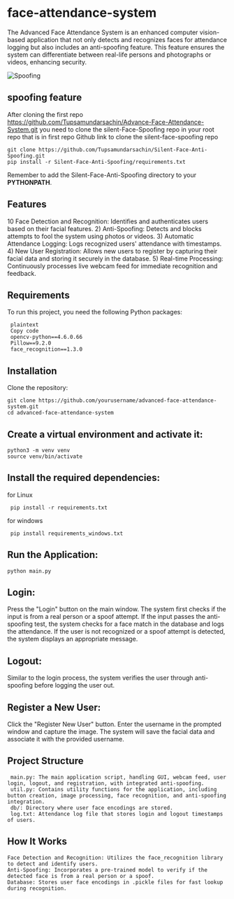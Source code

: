 # face-attendance-system
The Advanced Face Attendance System is an enhanced computer vision-based application that not only detects and recognizes faces for attendance logging but also includes an anti-spoofing feature. This feature ensures the system can differentiate between real-life persons and photographs or videos, enhancing security.



![Spoofing](https://github.com/user-attachments/assets/89a43614-271f-45f0-8956-7d2550856bfa)


## spoofing feature

After cloning the first repo https://github.com/Tupsamundarsachin/Advance-Face-Attendance-System.git you need to clone the silent-Face-Spoofing repo in your root repo that is in first repo
Github link to clone the silent-face-spoofing repo

    git clone https://github.com/Tupsamundarsachin/Silent-Face-Anti-Spoofing.git
    pip install -r Silent-Face-Anti-Spoofing/requirements.txt

Remember to add the Silent-Face-Anti-Spoofing directory to your **PYTHONPATH**.


## Features

10 Face Detection and Recognition: Identifies and authenticates users based on their facial features.
2) Anti-Spoofing: Detects and blocks attempts to fool the system using photos or videos.
3) Automatic Attendance Logging: Logs recognized users' attendance with timestamps.
4) New User Registration: Allows new users to register by capturing their facial data and storing it securely in the database.
5) Real-time Processing: Continuously processes live webcam feed for immediate recognition and feedback.


## Requirements
To run this project, you need the following Python packages:

     plaintext
     Copy code
     opencv-python==4.6.0.66
     Pillow==9.2.0
     face_recognition==1.3.0


## Installation
Clone the repository:

    git clone https://github.com/yourusername/advanced-face-attendance-system.git
    cd advanced-face-attendance-system


## Create a virtual environment and activate it:

    python3 -m venv venv
    source venv/bin/activate

## Install the required dependencies:

for Linux

     pip install -r requirements.txt
for windows

     pip install requirements_windows.txt

     
## Run the Application:

    python main.py


    
## Login:

Press the "Login" button on the main window.
The system first checks if the input is from a real person or a spoof attempt.
If the input passes the anti-spoofing test, the system checks for a face match in the database and logs the attendance.
If the user is not recognized or a spoof attempt is detected, the system displays an appropriate message.


## Logout:

Similar to the login process, the system verifies the user through anti-spoofing before logging the user out.


## Register a New User:

Click the "Register New User" button.
Enter the username in the prompted window and capture the image.
The system will save the facial data and associate it with the provided username.


## Project Structure
     main.py: The main application script, handling GUI, webcam feed, user login, logout, and registration, with integrated anti-spoofing.
     util.py: Contains utility functions for the application, including button creation, image processing, face recognition, and anti-spoofing integration.
     db/: Directory where user face encodings are stored.
     log.txt: Attendance log file that stores login and logout timestamps of users.

     
## How It Works
    Face Detection and Recognition: Utilizes the face_recognition library to detect and identify users.
    Anti-Spoofing: Incorporates a pre-trained model to verify if the detected face is from a real person or a spoof.
    Database: Stores user face encodings in .pickle files for fast lookup during recognition.




